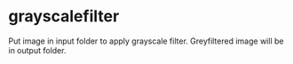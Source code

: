 # grayscalefilter

Put image in input folder to apply grayscale filter. Greyfiltered image will be in output folder.
